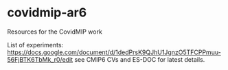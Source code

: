 # covidmip-ar6
Resources for the CovidMIP work



List of experiments: https://docs.google.com/document/d/1dedPrsK9QJhU1JgnzO5TFCPPmuu-56FjBTK6TbMk_r0/edit see CMIP6 CVs and ES-DOC for latest details.
